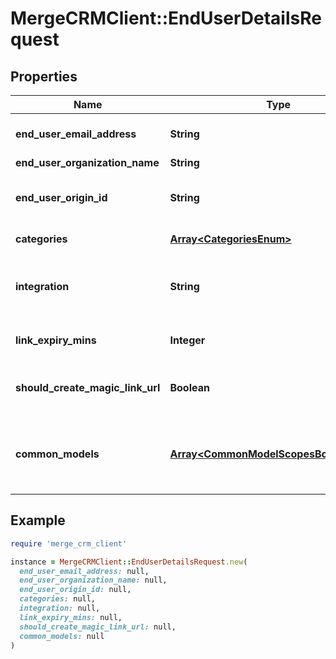 # MergeCRMClient::EndUserDetailsRequest

## Properties

| Name | Type | Description | Notes |
| ---- | ---- | ----------- | ----- |
| **end_user_email_address** | **String** | Your end user&#39;s email address. This is purely for identification purposes - setting this value will not cause any emails to be sent. |  |
| **end_user_organization_name** | **String** | Your end user&#39;s organization. |  |
| **end_user_origin_id** | **String** | This unique identifier typically represents the ID for your end user in your product&#39;s database. This value must be distinct from other Linked Accounts&#39; unique identifiers. |  |
| **categories** | [**Array&lt;CategoriesEnum&gt;**](CategoriesEnum.md) | The integration categories to show in Merge Link. |  |
| **integration** | **String** | The slug of a specific pre-selected integration for this linking flow token. For examples of slugs, see https://www.merge.dev/docs/basics/integration-metadata/. | [optional] |
| **link_expiry_mins** | **Integer** | An integer number of minutes between [30, 720 or 10080 if for a Magic Link URL] for how long this token is valid. Defaults to 30. | [optional][default to 30] |
| **should_create_magic_link_url** | **Boolean** | Whether to generate a Magic Link URL. Defaults to false. For more information on Magic Link, see https://merge.dev/blog/product/integrations,-fast.-say-hello-to-magic-link/. | [optional][default to false] |
| **common_models** | [**Array&lt;CommonModelScopesBodyRequest&gt;**](CommonModelScopesBodyRequest.md) | An array of objects to specify the models and fields that will be disabled for a given Linked Account. Each object uses model_id, enabled_actions, and disabled_fields to specify the model, method, and fields that are scoped for a given Linked Account. | [optional] |

## Example

```ruby
require 'merge_crm_client'

instance = MergeCRMClient::EndUserDetailsRequest.new(
  end_user_email_address: null,
  end_user_organization_name: null,
  end_user_origin_id: null,
  categories: null,
  integration: null,
  link_expiry_mins: null,
  should_create_magic_link_url: null,
  common_models: null
)
```

